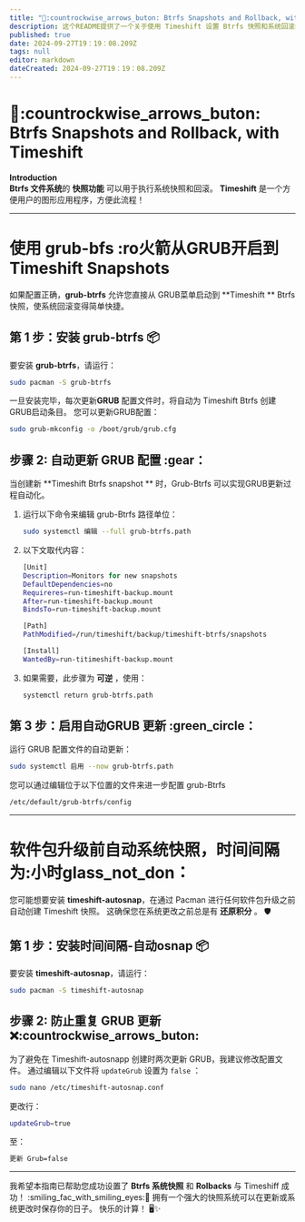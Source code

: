 ```yaml
---
title: "📸:countrockwise_arrows_buton: Btrfs Snapshots and Rollback, with Timeshift"
description: 这个README提供了一个关于使用 Timeshift 设置 Btrfs 快照和系统回滚的全面指南。
published: true
date: 2024-09-27T19：19：08.209Z
tags: null
editor: markdown
dateCreated: 2024-09-27T19：19：08.209Z
---
```


# 📸:countrockwise_arrows_buton: Btrfs Snapshots and Rollback, with Timeshift

**Introduction**\
**Btrfs 文件系统**的 **快照功能** 可以用于执行系统快照和回滚。 **Timeshift** 是一个方便用户的图形应用程序，方便此流程！

---

# 使用 grub-bfs :ro火箭从GRUB开启到Timeshift Snapshots

如果配置正确，**grub-btrfs** 允许您直接从 GRUB菜单启动到 \*\*Timeshift \*\* Btrfs 快照，使系统回滚变得简单快捷。

## 第 1 步：安装 grub-btrfs 📦

要安装 **grub-btrfs**，请运行：

```bash
sudo pacman -S grub-btrfs
```

一旦安装完毕，每次更新**GRUB** 配置文件时，将自动为 Timeshift Btrfs 创建GRUB启动条目。 您可以更新GRUB配置：

```bash
sudo grub-mkconfig -o /boot/grub/grub.cfg
```

## 步骤 2: 自动更新 GRUB 配置 :gear：

当创建新 \*\*Timeshift Btrfs snapshot \*\* 时，Grub-Btrfs 可以实现GRUB更新过程自动化。

1. 运行以下命令来编辑 grub-Btrfs 路径单位：
   ```bash
   sudo systemctl 编辑 --full grub-btrfs.path
   ```

2. 以下文取代内容：
   ```bash
   [Unit]
   Description=Monitors for new snapshots
   DefaultDependencies=no
   Requireres=run-timeshift-backup.mount
   After=run-timeshift-backup.mount
   BindsTo=run-timeshift-backup.mount

   [Path]
   PathModified=/run/timeshift/backup/timeshift-btrfs/snapshots

   [Install]
   WantedBy=run-titimeshift-backup.mount
   ```

3. 如果需要，此步骤为 **可逆** ，使用：
   ```bash
   systemctl return grub-btrfs.path
   ```

## 第 3 步：启用自动GRUB 更新 :green_circle：

运行 GRUB 配置文件的自动更新：

```bash
sudo systemctl 启用 --now grub-btrfs.path
```

您可以通过编辑位于以下位置的文件来进一步配置 grub-Btrfs

```bash
/etc/default/grub-btrfs/config
```

---

# 软件包升级前自动系统快照，时间间隔为:小时glass_not_don：

您可能想要安装 **timeshift-autosnap**，在通过 Pacman 进行任何软件包升级之前自动创建 Timeshift 快照。 这确保您在系统更改之前总是有 **还原积分** 。 🛡️

## 第 1 步：安装时间间隔-自动osnap 📦

要安装 **timeshift-autosnap**，请运行：

```bash
sudo pacman -S timeshift-autosnap
```

## 步骤 2: 防止重复 GRUB 更新 ❌:countrockwise_arrows_buton:

为了避免在 Timeshift-autosnapp 创建时两次更新 GRUB，我建议修改配置文件。 通过编辑以下文件将 `updateGrub` 设置为 `false` ：

```bash
sudo nano /etc/timeshift-autosnap.conf
```

更改行：

```bash
updateGrub=true
```

至：

```bash
更新 Grub=false
```

---

我希望本指南已帮助您成功设置了 **Btrfs 系统快照** 和 **Rolbacks** 与 Timeshiff 成功！ :smiling_fac_with_smiling_eyes:🔧 拥有一个强大的快照系统可以在更新或系统更改时保存你的日子。 快乐的计算！ 🖥️✨
